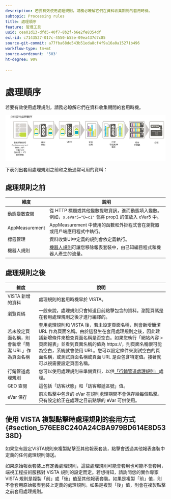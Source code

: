 ```yaml
---
description: 若要有效使用處理規則，請務必瞭解它們在資料收集期間的套用時機。
subtopic: Processing rules
title: 處理順序
feature: 管理工具
uuid: cea01d13-dfd5-40f7-8b2f-b6e2fe8354df
exl-id: c7143527-017c-4550-b55e-09ea437d7c85
source-git-commit: a77fba68de543b51eda8cf4f9a16a0a15271b496
workflow-type: tm+mt
source-wordcount: '503'
ht-degree: 90%

---
```


# 處理順序

若要有效使用處理規則，請務必瞭解它們在資料收集期間的套用時機。

![](assets/analytics_processing_order_test.png)

下表列出套用處理規則之前和之後通常可用的資料：

## 處理規則之前

| 維度 | 說明 |
|--- |--- |
| 動態變數查閱 | 從 HTTP 標題或其他變數提取資訊，進而動態填入變數。例如，`s.eVar5="D=c1"` 會將 prop1 的值放入 eVar5 中。 |
| AppMeasurement | AppMeasurement 中使用的函數和外掛程式會在瀏覽器或用戶端應用程式中執行。 |
| 標籤管理 | 資料收集UI中定義的規則會依定義執行。 |
| 機器人規則 | [機器人規則](/help/admin/admin/bot-removal/bot-rules.md)可讓您移除報表套裝中，由已知編目程式和機器人產生的流量。 |

## 處理規則之後

| 維度 | 說明 |
|--- |--- |
| VISTA 新增的資料 | 處理規則的套用時機早於 VISTA。 |
| 瀏覽頁碼 | 一般來說，處理規則只會知道目前點擊包含的資料。瀏覽頁碼是在套用處理規則之後才進行編譯的。 |
| 若未設定頁面名稱，則會新增「簡潔 URL」作為頁面名稱 | 套用處理規則和 VISTA 後，若未設定頁面名稱，則會新增簡潔 URL 作為頁面名稱。由於這發生在套用處理規則之後，因此建議新增條件來檢查頁面名稱是否空白。如果您執行「網站內容 > 頁面報表」並看到頁面名稱的值為 https://，則頁面名稱很可能為空白，系統就會使用 URL。您可以設定條件來測試空白的頁面名稱，或測試頁面名稱或頁面 URL 是否包含特定值。接著就可以視需要設定頁面名稱。 |
| 行銷管道處理規則 | 您可以使用處理規則來準備資料，以供[「行銷管道處理規則」](https://experienceleague.adobe.com/docs/analytics/components/marketing-channels/c-rules.html)處理。 |
| GEO 查閱 | 這包括「訪客狀態」和「訪客郵遞區號」值。 |
| eVar 保存 | 前次點擊中包含的 eVar 在規則處理期間不會保存給每個點擊。只有設定給正在處理之目前點擊的 eVar 可供使用。 |

## 使用 VISTA 複製點擊時處理規則的套用方式 {#section_576EE8C240A24CBA979BD614E8D5338D}

如果您有設定VISTA規則來複製點擊至其他報表套裝，點擊會透過其他報表套裝中定義的任何處理規則傳送。

如果原始報表套裝上有定義處理規則，這些處理規則可能會套用也可能不會套用，端視工程技術服務對 VISTA 規則的設定而定。若想得知，請詢問您的實作專家 VISTA 規則是複製「前」或「後」值至其他報表套裝。如果是複製「前」值，則不會套用原始報表套裝上定義的處理規則。如果是複製「後」值，則會在複製點擊之前套用處理規則。
